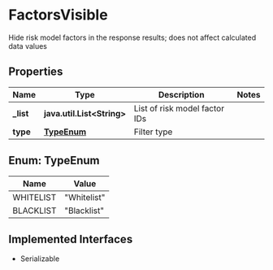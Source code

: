 

# FactorsVisible

Hide risk model factors in the response results; does not affect calculated data values

## Properties

Name | Type | Description | Notes
------------ | ------------- | ------------- | -------------
**_list** | **java.util.List&lt;String&gt;** | List of risk model factor IDs | 
**type** | [**TypeEnum**](#TypeEnum) | Filter type | 



## Enum: TypeEnum

Name | Value
---- | -----
WHITELIST | &quot;Whitelist&quot;
BLACKLIST | &quot;Blacklist&quot;


## Implemented Interfaces

* Serializable



